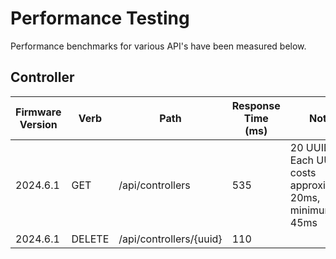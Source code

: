 # Performance Testing
Performance benchmarks for various API's have been measured below.

## Controller

| Firmware Version | Verb | Path | Response Time (ms) | Notes |
|----------------- | ---- | ---- | ------------- | ----- |
| 2024.6.1 | GET | /api/controllers | 535 | 20 UUIDs. Each UUID costs approximately 20ms, minimum 45ms |
| 2024.6.1 | DELETE | /api/controllers/{uuid} | 110 |  |